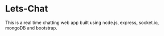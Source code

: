 # Lets-Chat
This is a real time chatting web app built using node.js, express, socket.io, mongoDB and bootstrap.

